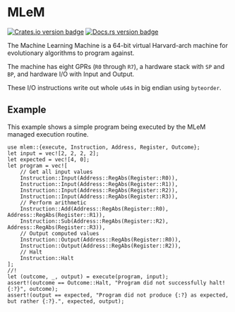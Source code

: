 # MLeM

[![Crates.io version badge](https://img.shields.io/crates/v/mlem.svg)](https://crates.io/crates/mlem)
[![Docs.rs version badge](https://docs.rs/mlem/badge.svg)](https://docs.rs/mlem/)

The Machine Learning Machine is a 64-bit virtual Harvard-arch
machine for evolutionary algorithms to program against.

The machine has eight GPRs (`R0` through `R7`), a hardware stack with `SP` and `BP`, 
and hardware I/O with Input and Output. 
 
These I/O instructions write out whole `u64`s in big endian using `byteorder`.

## Example

This example shows a simple program being executed by the MLeM managed execution routine.

```
use mlem::{execute, Instruction, Address, Register, Outcome};
let input = vec![2, 2, 2, 2];
let expected = vec![4, 0];
let program = vec![
    // Get all input values
    Instruction::Input(Address::RegAbs(Register::R0)),
    Instruction::Input(Address::RegAbs(Register::R1)),
    Instruction::Input(Address::RegAbs(Register::R2)),
    Instruction::Input(Address::RegAbs(Register::R3)),
    // Perform arithmetic
    Instruction::Add(Address::RegAbs(Register::R0), Address::RegAbs(Register::R1)),
    Instruction::Sub(Address::RegAbs(Register::R2), Address::RegAbs(Register::R3)),
    // Output computed values
    Instruction::Output(Address::RegAbs(Register::R0)),
    Instruction::Output(Address::RegAbs(Register::R2)),
    // Halt
    Instruction::Halt
];
//!
let (outcome, _, output) = execute(program, input);
assert!(outcome == Outcome::Halt, "Program did not successfully halt! {:?}", outcome);
assert!(output == expected, "Program did not produce {:?} as expected, but rather {:?}.", expected, output);
```